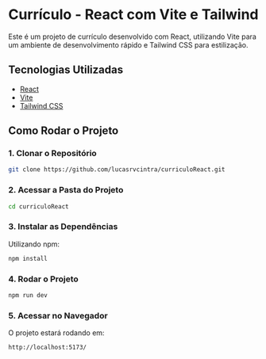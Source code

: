 # Currículo - React com Vite e Tailwind

Este é um projeto de currículo desenvolvido com React, utilizando Vite para um ambiente de desenvolvimento rápido e Tailwind CSS para estilização.

## Tecnologias Utilizadas

- [React](https://react.dev/)
- [Vite](https://vitejs.dev/)
- [Tailwind CSS](https://tailwindcss.com/)

## Como Rodar o Projeto

### 1. Clonar o Repositório

```sh
git clone https://github.com/lucasrvcintra/curriculoReact.git
```

### 2. Acessar a Pasta do Projeto

```sh
cd curriculoReact
```

### 3. Instalar as Dependências

Utilizando npm:

```sh
npm install
```

### 4. Rodar o Projeto

```sh
npm run dev
```

### 5. Acessar no Navegador

O projeto estará rodando em:

```
http://localhost:5173/
```
